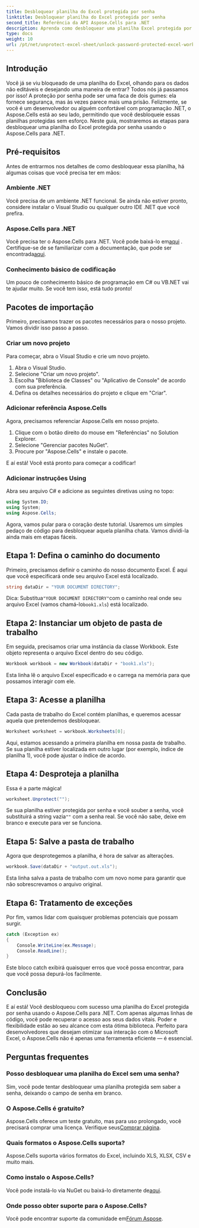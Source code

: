 ```yaml
---
title: Desbloquear planilha do Excel protegida por senha
linktitle: Desbloquear planilha do Excel protegida por senha
second_title: Referência da API Aspose.Cells para .NET
description: Aprenda como desbloquear uma planilha Excel protegida por senha usando Aspose.Cells para .NET. Tutorial passo a passo em C#.
type: docs
weight: 10
url: /pt/net/unprotect-excel-sheet/unlock-password-protected-excel-worksheet/
---
```

## Introdução

Você já se viu bloqueado de uma planilha do Excel, olhando para os dados não editáveis e desejando uma maneira de entrar? Todos nós já passamos por isso! A proteção por senha pode ser uma faca de dois gumes: ela fornece segurança, mas às vezes parece mais uma prisão. Felizmente, se você é um desenvolvedor ou alguém confortável com programação .NET, o Aspose.Cells está ao seu lado, permitindo que você desbloqueie essas planilhas protegidas sem esforço. Neste guia, mostraremos as etapas para desbloquear uma planilha do Excel protegida por senha usando o Aspose.Cells para .NET. 

## Pré-requisitos

Antes de entrarmos nos detalhes de como desbloquear essa planilha, há algumas coisas que você precisa ter em mãos:

### Ambiente .NET

Você precisa de um ambiente .NET funcional. Se ainda não estiver pronto, considere instalar o Visual Studio ou qualquer outro IDE .NET que você prefira. 

### Aspose.Cells para .NET

 Você precisa ter o Aspose.Cells para .NET. Você pode baixá-lo em[aqui](https://releases.aspose.com/cells/net/) . Certifique-se de se familiarizar com a documentação, que pode ser encontrada[aqui](https://reference.aspose.com/cells/net/).

### Conhecimento básico de codificação

Um pouco de conhecimento básico de programação em C# ou VB.NET vai te ajudar muito. Se você tem isso, está tudo pronto!

## Pacotes de importação

Primeiro, precisamos trazer os pacotes necessários para o nosso projeto. Vamos dividir isso passo a passo.

### Criar um novo projeto

Para começar, abra o Visual Studio e crie um novo projeto. 

1. Abra o Visual Studio. 
2. Selecione "Criar um novo projeto".
3. Escolha "Biblioteca de Classes" ou "Aplicativo de Console" de acordo com sua preferência.
4. Defina os detalhes necessários do projeto e clique em "Criar".

### Adicionar referência Aspose.Cells

Agora, precisamos referenciar Aspose.Cells em nosso projeto.

1. Clique com o botão direito do mouse em "Referências" no Solution Explorer.
2. Selecione "Gerenciar pacotes NuGet".
3. Procure por "Aspose.Cells" e instale o pacote.

E aí está! Você está pronto para começar a codificar!

### Adicionar instruções Using

Abra seu arquivo C# e adicione as seguintes diretivas using no topo:

```csharp
using System.IO;
using System;
using Aspose.Cells;
```

Agora, vamos pular para o coração deste tutorial. Usaremos um simples pedaço de código para desbloquear aquela planilha chata. Vamos dividi-la ainda mais em etapas fáceis.

## Etapa 1: Defina o caminho do documento

Primeiro, precisamos definir o caminho do nosso documento Excel. É aqui que você especificará onde seu arquivo Excel está localizado. 

```csharp
string dataDir = "YOUR DOCUMENT DIRECTORY";
```

 Dica: Substitua`"YOUR DOCUMENT DIRECTORY"`com o caminho real onde seu arquivo Excel (vamos chamá-lo`book1.xls`) está localizado. 

## Etapa 2: Instanciar um objeto de pasta de trabalho

Em seguida, precisamos criar uma instância da classe Workbook. Este objeto representa o arquivo Excel dentro do seu código.

```csharp
Workbook workbook = new Workbook(dataDir + "book1.xls");
```

Esta linha lê o arquivo Excel especificado e o carrega na memória para que possamos interagir com ele.

## Etapa 3: Acesse a planilha

Cada pasta de trabalho do Excel contém planilhas, e queremos acessar aquela que pretendemos desbloquear. 

```csharp
Worksheet worksheet = workbook.Worksheets[0];
```

Aqui, estamos acessando a primeira planilha em nossa pasta de trabalho. Se sua planilha estiver localizada em outro lugar (por exemplo, índice de planilha 1), você pode ajustar o índice de acordo.

## Etapa 4: Desproteja a planilha

Essa é a parte mágica! 

```csharp
worksheet.Unprotect("");
```

 Se sua planilha estiver protegida por senha e você souber a senha, você substituirá a string vazia`""` com a senha real. Se você não sabe, deixe em branco e execute para ver se funciona.

## Etapa 5: Salve a pasta de trabalho

Agora que desprotegemos a planilha, é hora de salvar as alterações. 

```csharp
workbook.Save(dataDir + "output.out.xls");
```

Esta linha salva a pasta de trabalho com um novo nome para garantir que não sobrescrevamos o arquivo original. 

## Etapa 6: Tratamento de exceções

Por fim, vamos lidar com quaisquer problemas potenciais que possam surgir. 

```csharp
catch (Exception ex)
{
    Console.WriteLine(ex.Message);
    Console.ReadLine();
}
```

Este bloco catch exibirá quaisquer erros que você possa encontrar, para que você possa depurá-los facilmente. 

## Conclusão

E aí está! Você desbloqueou com sucesso uma planilha do Excel protegida por senha usando o Aspose.Cells para .NET. Com apenas algumas linhas de código, você pode recuperar o acesso aos seus dados vitais. Poder e flexibilidade estão ao seu alcance com esta ótima biblioteca. Perfeito para desenvolvedores que desejam otimizar sua interação com o Microsoft Excel, o Aspose.Cells não é apenas uma ferramenta eficiente — é essencial.

## Perguntas frequentes

### Posso desbloquear uma planilha do Excel sem uma senha?  
Sim, você pode tentar desbloquear uma planilha protegida sem saber a senha, deixando o campo de senha em branco.

### O Aspose.Cells é gratuito?  
 Aspose.Cells oferece um teste gratuito, mas para uso prolongado, você precisará comprar uma licença. Verifique seus[Comprar página](https://purchase.aspose.com/buy).

### Quais formatos o Aspose.Cells suporta?  
Aspose.Cells suporta vários formatos do Excel, incluindo XLS, XLSX, CSV e muito mais.

### Como instalo o Aspose.Cells?  
 Você pode instalá-lo via NuGet ou baixá-lo diretamente de[aqui](https://releases.aspose.com/cells/net/).

### Onde posso obter suporte para o Aspose.Cells?  
 Você pode encontrar suporte da comunidade em[Fórum Aspose](https://forum.aspose.com/c/cells/9).